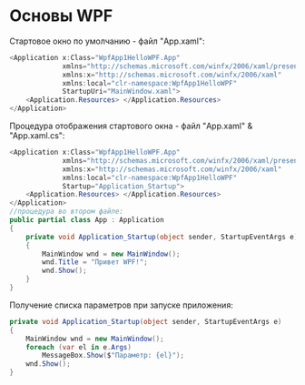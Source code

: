 # Основы WPF

Стартовое окно по умолчанию - файл "App.xaml":
```csharp
<Application x:Class="WpfApp1HelloWPF.App"
             xmlns="http://schemas.microsoft.com/winfx/2006/xaml/presentation"
             xmlns:x="http://schemas.microsoft.com/winfx/2006/xaml"
             xmlns:local="clr-namespace:WpfApp1HelloWPF"
             StartupUri="MainWindow.xaml">
    <Application.Resources> </Application.Resources>
</Application>
```
Процедура отображения стартового окна - файл "App.xaml" & "App.xaml.cs":
```csharp
<Application x:Class="WpfApp1HelloWPF.App"
             xmlns="http://schemas.microsoft.com/winfx/2006/xaml/presentation"
             xmlns:x="http://schemas.microsoft.com/winfx/2006/xaml"
             xmlns:local="clr-namespace:WpfApp1HelloWPF"
             Startup="Application_Startup">
    <Application.Resources> </Application.Resources>
</Application>
//процедура во втором файле:
public partial class App : Application
{
    private void Application_Startup(object sender, StartupEventArgs e)
    {
        MainWindow wnd = new MainWindow();
        wnd.Title = "Привет WPF!";
        wnd.Show();
    }
}
```
Получение списка параметров при запуске приложения:
```csharp
private void Application_Startup(object sender, StartupEventArgs e)
{
    MainWindow wnd = new MainWindow();
    foreach (var el in e.Args)
        MessageBox.Show($"Параметр: {el}");
    wnd.Show();
}
```



